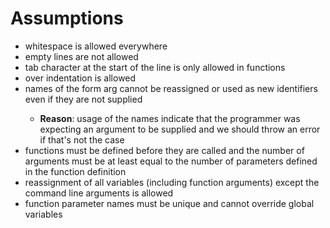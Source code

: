 # Assumptions

- whitespace is allowed everywhere
- empty lines are not allowed
- tab character at the start of the line is only allowed in functions
- over indentation is allowed
- names of the form arg<number> cannot be reassigned or used as new identifiers even if they are not supplied
    - **Reason**: usage of the names indicate that the programmer was expecting an argument to be supplied and we should throw an error if that's not the case
- functions must be defined before they are called and the number of arguments must be at least equal to the number of parameters defined in the function definition
- reassignment of all variables (including function arguments) except the command line arguments is allowed
- function parameter names must be unique and cannot override global variables
